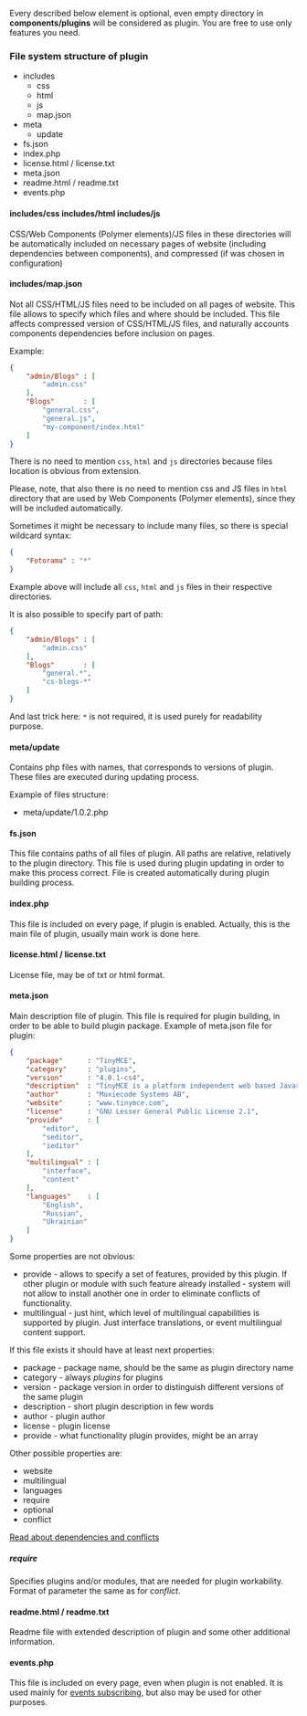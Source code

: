 Every described below element is optional, even empty directory in **components/plugins** will be considered as plugin. You are free to use only features you need.

### File system structure of plugin
* includes
  * css
  * html
  * js
  * map.json
* meta
  * update
* fs.json
* index.php
* license.html / license.txt
* meta.json
* readme.html / readme.txt
* events.php

#### includes/css includes/html includes/js
CSS/Web Components (Polymer elements)/JS files in these directories will be automatically included on necessary pages of website (including dependencies between components), and compressed (if was chosen in configuration)

#### includes/map.json
Not all CSS/HTML/JS files need to be included on all pages of website. This file allows to specify which files and where should be included.
This file affects compressed version of CSS/HTML/JS files, and naturally accounts components dependencies before inclusion on pages.

Example:
```json
{
    "admin/Blogs" : [
        "admin.css"
    ],
    "Blogs"       : [
        "general.css",
        "general.js",
        "my-component/index.html"
    ]
}
```

There is no need to mention `css`, `html` and `js` directories because files location is obvious from extension.

Please, note, that also there is no need to mention css and JS files in `html` directory that are used by Web Components (Polymer elements), since they will be included automatically.

Sometimes it might be necessary to include many files, so there is special wildcard syntax:
```json
{
    "Fotorama" : "*"
}
```
Example above will include all `css`, `html` and `js` files in their respective directories.

It is also possible to specify part of path:
```json
{
    "admin/Blogs" : [
        "admin.css"
    ],
    "Blogs"       : [
        "general.*",
        "cs-blogs-*"
    ]
}
```

And last trick here: `*` is not required, it is used purely for readability purpose.

#### meta/update
Contains php files with names, that corresponds to versions of plugin. These files are executed during updating process.

Example of files structure:
* meta/update/1.0.2.php

#### fs.json
This file contains paths of all files of plugin. All paths are relative, relatively to the plugin directory. This file is used during plugin updating in order to make this process correct. File is created automatically during plugin building process.

#### index.php
This file is included on every page, if plugin is enabled. Actually, this is the main file of plugin, usually main work is done here.

#### license.html / license.txt
License file, may be of txt or html format.

#### meta.json
Main description file of plugin. This file is required for plugin building, in order to be able to build plugin package. Example of meta.json file for plugin:
```json
{
	"package"      : "TinyMCE",
	"category"     : "plugins",
	"version"      : "4.0.1-cs4",
	"description"  : "TinyMCE is a platform independent web based Javascript HTML WYSIWYG editor control.",
	"author"       : "Moxiecode Systems AB",
	"website"      : "www.tinymce.com",
	"license"      : "GNU Lesser General Public License 2.1",
	"provide"      : [
		"editor",
		"seditor",
		"ieditor"
	],
	"multilingual" : [
		"interface",
		"content"
	],
	"languages"    : [
		"English",
		"Russian",
		"Ukrainian"
	]
}
```
Some properties are not obvious:
* provide - allows to specify a set of features, provided by this plugin. If other plugin or module with such feature already installed - system will not allow to install another one in order to eliminate conflicts of functionality.
* multilingual - just hint, which level of multilingual capabilities is supported by plugin. Just interface translations, or event multilingual content support.

If this file exists it should have at least next properties:
* package - package name, should be the same as plugin directory name
* category - always *plugins* for plugins
* version - package version in order to distinguish different versions of the same plugin
* description - short plugin description in few words
* author - plugin author
* license - plugin license
* provide - what functionality plugin provides, might be an array

Other possible properties are:
* website
* multilingual
* languages
* require
* optional
* conflict

[Read about dependencies and conflicts](/docs/Components-dependencies-and-conflicts.md)

##### require
Specifies plugins and/or modules, that are needed for plugin workability. Format of parameter the same as for *conflict*.

#### readme.html / readme.txt
Readme file with extended description of plugin and some other additional information.

#### events.php
This file is included on every page, even when plugin is not enabled. It is used mainly for [events subscribing](/docs/Events.md#wiki-subscribing), but also may be used for other purposes.
